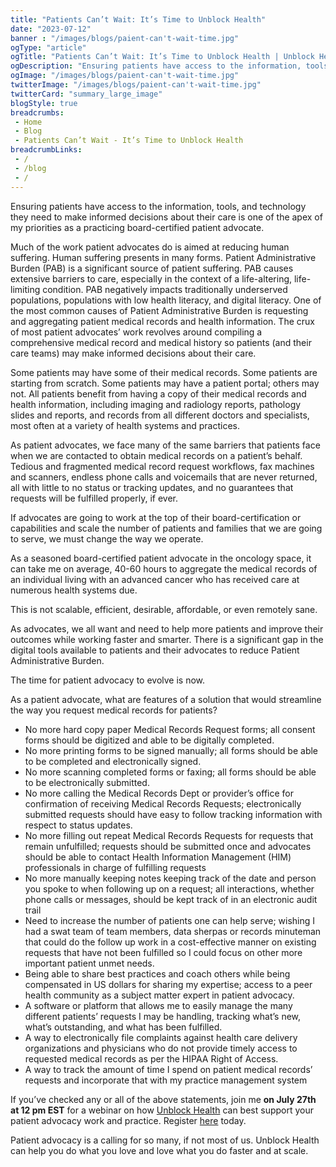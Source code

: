 ```yaml
--- 
title: "Patients Can’t Wait: It’s Time to Unblock Health"
date: "2023-07-12"
banner : "/images/blogs/paient-can't-wait-time.jpg"
ogType: "article"
ogTitle: "Patients Can’t Wait: It’s Time to Unblock Health | Unblock Health"
ogDescription: "Ensuring patients have access to the information, tools, and technology they need to make informed decisions about their care is one of the apex of my priorities as a practicing board-certified patient advocate."
ogImage: "/images/blogs/paient-can't-wait-time.jpg"
twitterImage: "/images/blogs/paient-can't-wait-time.jpg"
twitterCard: "summary_large_image"
blogStyle: true
breadcrumbs:
 - Home
 - Blog
 - Patients Can’t Wait - It’s Time to Unblock Health
breadcrumbLinks:
 - / 
 - /blog
 - / 
---
```



Ensuring patients have access to the information, tools, and technology they need to make informed decisions about their care is one of the apex of my priorities as a practicing board-certified patient advocate. 

Much of the work patient advocates do is aimed at reducing human suffering. Human suffering presents in many forms. Patient Administrative Burden (PAB) is a significant source of patient suffering. PAB causes extensive barriers to care, especially in the context of a life-altering, life-limiting condition. PAB negatively impacts traditionally underserved populations, populations with low health literacy, and digital literacy. One of the most common causes of Patient Administrative Burden is requesting and aggregating patient medical records and health information. The crux of most patient advocates’ work revolves around compiling a comprehensive medical record and medical history so patients (and their care teams) may make informed decisions about their care. 

Some patients may have some of their medical records. Some patients are starting from scratch. Some patients may have a patient portal; others may not. All patients benefit from having a copy of their medical records and health information, including imaging and radiology reports, pathology slides and reports, and records from all different doctors and specialists, most often at a variety of health systems and practices. 

As patient advocates, we face many of the same barriers that patients face when we are contacted to obtain medical records on a patient’s behalf. Tedious and fragmented medical record request workflows, fax machines and scanners, endless phone calls and voicemails that are never returned, all with little to no status or tracking updates, and no guarantees that requests will be fulfilled properly, if ever.

If advocates are going to work at the top of their board-certification or capabilities and scale the number of patients and families that we are going to serve, we must change the way we operate.

As a seasoned board-certified patient advocate in the oncology space, it can take me on average, 40-60 hours to aggregate the medical records of an individual living with an advanced cancer who has received care at numerous health systems due. 

This is not scalable, efficient, desirable, affordable, or even remotely sane. 

As advocates, we all want and need to help more patients and improve their outcomes while working faster and smarter. There is a significant gap in the digital tools available to patients and their advocates to reduce Patient Administrative Burden. 

The time for patient advocacy to evolve is now.

As a patient advocate, what are features of a solution that would streamline the way you request medical records for patients?

 - No more hard copy paper Medical Records Request forms; all consent forms should be digitized and able to be digitally completed.
 - No more printing forms to be signed manually; all forms should be able to be completed and electronically signed.
 - No more scanning completed forms or faxing; all forms should be able to be electronically submitted.
 - No more calling the Medical Records Dept or provider’s office for confirmation of receiving Medical Records Requests; electronically submitted requests should have easy to follow tracking information with respect to status updates.
 - No more filling out repeat Medical Records Requests for requests that remain unfulfilled; requests should be submitted once and advocates should be able to contact Health Information Management (HIM) professionals in charge of fulfilling requests 
 - No more manually keeping notes keeping track of the date and person you spoke to when following up on a request; all interactions, whether phone calls or messages, should be kept track of in an electronic audit trail 
 - Need to increase the number of patients one can help serve; wishing I had a swat team of team members, data sherpas or records minuteman that  could do the follow up work in a cost-effective manner on existing requests that have not been fulfilled so I could focus on other more important patient unmet needs.
 - Being able to share best practices and coach others while being compensated in US dollars for sharing my expertise; access to a peer health community as a subject matter expert in patient advocacy.
 - A software or platform that allows me to easily manage the many different patients’ requests I may be handling, tracking what’s new, what’s outstanding, and what has been fulfilled.
 - A way to electronically file complaints against health care delivery organizations and physicians who do not provide timely access to requested medical records as per the HIPAA Right of Access.
 - A way to track the amount of time I spend on patient medical records’ requests and incorporate that with my practice management system

If you’ve checked any or all of the above statements, join me **on July 27th at 12 pm EST** for a webinar on how <a href="https://www.unblock.health/">Unblock Health</a> can best support your patient advocacy work and practice. Register <a href="https://us02web.zoom.us/meeting/register/tZ0rce-hqzosHNFRJr8a7nlI_U5yB4cVQYVA#/registration">here</a> today.

Patient advocacy is a calling for so many, if not most of us. Unblock Health can help you do what you love and love what you do faster and at scale.